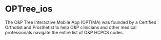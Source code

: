 # OPTree_ios
The O&amp;P Tree Interactive Mobile App (OPTIMA) was founded by a Certified Orthotist and Prosthetist to help O&amp;P clinicians and other medical professionals navigate the entire list of O&amp;P HCPCS codes.
